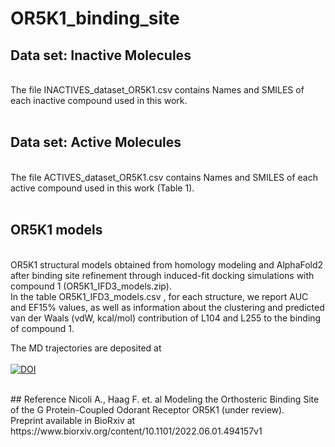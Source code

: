 # OR5K1_binding_site

## Data set: Inactive Molecules 
<br/>
The file INACTIVES_dataset_OR5K1.csv contains Names and SMILES of each inactive compound used in this work.<br/>
<br/>

## Data set: Active Molecules 
<br/>
The file ACTIVES_dataset_OR5K1.csv contains Names and SMILES of each active compound used in this work (Table 1).<br/>
<br/>

## OR5K1 models
<br/>
OR5K1 structural models obtained from homology modeling and AlphaFold2 after binding site refinement through induced-fit docking simulations with compound 1 (OR5K1_IFD3_models.zip).<br/>
In the table OR5K1_IFD3_models.csv , for each structure, we report AUC and EF15% values, as well as information about the clustering and predicted van der Waals (vdW, kcal/mol) contribution of L104 and L255 to the binding of compound 1.
<br/>

The MD trajectories are deposited at <br/>
<br/>
[![DOI](https://zenodo.org/badge/DOI/10.5281/zenodo.7182231.svg)](https://doi.org/10.5281/zenodo.7182231)

<br/>
## Reference
Nicoli A., Haag F. et. al Modeling the Orthosteric Binding Site of the G Protein-Coupled Odorant Receptor OR5K1 (under review). <br/>
Preprint available in BioRxiv at https://www.biorxiv.org/content/10.1101/2022.06.01.494157v1
<br/>


